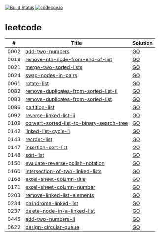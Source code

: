 [![Build Status](https://www.travis-ci.org/caoxiaolin/leetcode.svg?branch=master)](https://www.travis-ci.org/caoxiaolin/leetcode)
[![codecov.io](https://codecov.io/github/caoxiaolin/leetcode/coverage.svg?branch=master)](https://codecov.io/github/caoxiaolin/leetcode?branch=master)

# leetcode

| # | Title | Solution |
|---| ----- | -------- |
|0002|[add-two-numbers](https://leetcode-cn.com/problems/add-two-numbers/description/)|[GO](./src/0002.add-two-numbers.go)|
|0019|[remove-nth-node-from-end-of-list](https://leetcode-cn.com/problems/remove-nth-node-from-end-of-list/description/)|[GO](./src/0019.remove-nth-node-from-end-of-list.go)|
|0021|[merge-two-sorted-lists](https://leetcode-cn.com/problems/merge-two-sorted-lists/description/)|[GO](./src/0021.merge-two-sorted-lists.go)|
|0024|[swap-nodes-in-pairs](https://leetcode-cn.com/problems/swap-nodes-in-pairs/description/)|[GO](./src/0024.swap-nodes-in-pairs.go)|
|0061|[rotate-list](https://leetcode-cn.com/problems/rotate-list/description/)|[GO](./src/0061.rotate-list.go)|
|0082|[remove-duplicates-from-sorted-list-ii](https://leetcode-cn.com/problems/remove-duplicates-from-sorted-list-ii/description/)|[GO](./src/0082.remove-duplicates-from-sorted-list-ii.go)|
|0083|[remove-duplicates-from-sorted-list](https://leetcode-cn.com/problems/remove-duplicates-from-sorted-list/description/)|[GO](./src/0083.remove-duplicates-from-sorted-list.go)|
|0086|[partition-list](https://leetcode-cn.com/problems/partition-list/description/)|[GO](./src/0086.partition-list.go)|
|0092|[reverse-linked-list-ii](https://leetcode-cn.com/problems/reverse-linked-list-ii/description/)|[GO](./src/0092.reverse-linked-list-ii.go)|
|0109|[convert-sorted-list-to-binary-search-tree](https://leetcode-cn.com/problems/convert-sorted-list-to-binary-search-tree/description/)|[GO](./src/0109.convert-sorted-list-to-binary-search-tree.go)|
|0142|[linked-list-cycle-ii](https://leetcode-cn.com/problems/linked-list-cycle-ii/description/)|[GO](./src/0142.linked-list-cycle-ii.go)|
|0143|[reorder-list](https://leetcode-cn.com/problems/reorder-list/description/)|[GO](./src/0143.reorder-list.go)|
|0147|[insertion-sort-list](https://leetcode-cn.com/problems/insertion-sort-list/description/)|[GO](./src/0147.insertion-sort-list.go)|
|0148|[sort-list](https://leetcode-cn.com/problems/sort-list/description/)|[GO](./src/0148.sort-list.go)|
|0150|[evaluate-reverse-polish-notation](https://leetcode-cn.com/problems/evaluate-reverse-polish-notation/description/)|[GO](./src/0150.evaluate-reverse-polish-notation.go)|
|0160|[intersection-of-two-linked-lists](https://leetcode-cn.com/problems/intersection-of-two-linked-lists/description/)|[GO](./src/0160.intersection-of-two-linked-lists.go)|
|0168|[excel-sheet-column-title](https://leetcode-cn.com/problems/excel-sheet-column-title/description/)|[GO](./src/0168.excel-sheet-column-title.go)|
|0171|[excel-sheet-column-number](https://leetcode-cn.com/problems/excel-sheet-column-number/description/)|[GO](./src/0171.excel-sheet-column-number.go)|
|0203|[remove-linked-list-elements](https://leetcode-cn.com/problems/remove-linked-list-elements/description/)|[GO](./src/0203.remove-linked-list-elements.go)|
|0234|[palindrome-linked-list](https://leetcode-cn.com/problems/palindrome-linked-list/description/)|[GO](./src/0234.palindrome-linked-list.go)|
|0237|[delete-node-in-a-linked-list](https://leetcode-cn.com/problems/delete-node-in-a-linked-list/description/)|[GO](./src/0237.delete-node-in-a-linked-list.go)|
|0445|[add-two-numbers-ii](https://leetcode-cn.com/problems/add-two-numbers-ii/description/)|[GO](./src/0445.add-two-numbers-ii.go)|
|0622|[design-circular-queue](https://leetcode-cn.com/problems/design-circular-queue/description/)|[GO](./src/0622.design-circular-queue.go)|